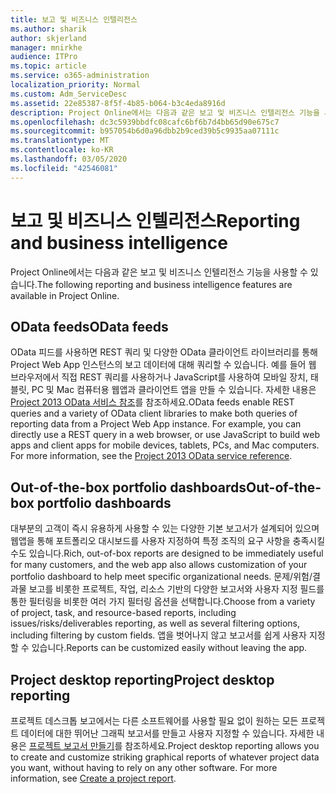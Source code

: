 ```yaml
---
title: 보고 및 비즈니스 인텔리전스
ms.author: sharik
author: skjerland
manager: mnirkhe
audience: ITPro
ms.topic: article
ms.service: o365-administration
localization_priority: Normal
ms.custom: Adm_ServiceDesc
ms.assetid: 22e85387-8f5f-4b85-b064-b3c4eda8916d
description: Project Online에서는 다음과 같은 보고 및 비즈니스 인텔리전스 기능을 사용할 수 있습니다.
ms.openlocfilehash: dc3c5939bbdfc08cafc6bf6b7d4bb65d90e675c7
ms.sourcegitcommit: b957054b6d0a96dbb2b9ced39b5c9935aa07111c
ms.translationtype: MT
ms.contentlocale: ko-KR
ms.lasthandoff: 03/05/2020
ms.locfileid: "42546081"
---
```

# <a name="reporting-and-business-intelligence"></a><span data-ttu-id="2556d-103">보고 및 비즈니스 인텔리전스</span><span class="sxs-lookup"><span data-stu-id="2556d-103">Reporting and business intelligence</span></span>

<span data-ttu-id="2556d-104">Project Online에서는 다음과 같은 보고 및 비즈니스 인텔리전스 기능을 사용할 수 있습니다.</span><span class="sxs-lookup"><span data-stu-id="2556d-104">The following reporting and business intelligence features are available in Project Online.</span></span>
  
## <a name="odata-feeds"></a><span data-ttu-id="2556d-105">OData feeds</span><span class="sxs-lookup"><span data-stu-id="2556d-105">OData feeds</span></span>

<span data-ttu-id="2556d-p101">OData 피드를 사용하면 REST 쿼리 및 다양한 OData 클라이언트 라이브러리를 통해 Project Web App 인스턴스의 보고 데이터에 대해 쿼리할 수 있습니다. 예를 들어 웹 브라우저에서 직접 REST 쿼리를 사용하거나 JavaScript를 사용하여 모바일 장치, 태블릿, PC 및 Mac 컴퓨터용 웹앱과 클라이언트 앱을 만들 수 있습니다. 자세한 내용은 [Project 2013 OData 서비스 참조](https://go.microsoft.com/fwlink/?LinkID=823655&amp;clcid=0x409)를 참조하세요.</span><span class="sxs-lookup"><span data-stu-id="2556d-p101">OData feeds enable REST queries and a variety of OData client libraries to make both queries of reporting data from a Project Web App instance. For example, you can directly use a REST query in a web browser, or use JavaScript to build web apps and client apps for mobile devices, tablets, PCs, and Mac computers. For more information, see the [Project 2013 OData service reference](https://go.microsoft.com/fwlink/?LinkID=823655&amp;clcid=0x409).</span></span>
  
## <a name="out-of-the-box-portfolio-dashboards"></a><span data-ttu-id="2556d-109">Out-of-the-box portfolio dashboards</span><span class="sxs-lookup"><span data-stu-id="2556d-109">Out-of-the-box portfolio dashboards</span></span>

<span data-ttu-id="2556d-110">대부분의 고객이 즉시 유용하게 사용할 수 있는 다양한 기본 보고서가 설계되어 있으며 웹앱을 통해 포트폴리오 대시보드를 사용자 지정하여 특정 조직의 요구 사항을 충족시킬 수도 있습니다.</span><span class="sxs-lookup"><span data-stu-id="2556d-110">Rich, out-of-box reports are designed to be immediately useful for many customers, and the web app also allows customization of your portfolio dashboard to help meet specific organizational needs.</span></span> <span data-ttu-id="2556d-111">문제/위험/결과물 보고를 비롯한 프로젝트, 작업, 리소스 기반의 다양한 보고서와 사용자 지정 필드를 통한 필터링을 비롯한 여러 가지 필터링 옵션을 선택합니다.</span><span class="sxs-lookup"><span data-stu-id="2556d-111">Choose from a variety of project, task, and resource-based reports, including issues/risks/deliverables reporting, as well as several filtering options, including filtering by custom fields.</span></span> <span data-ttu-id="2556d-112">앱을 벗어나지 않고 보고서를 쉽게 사용자 지정할 수 있습니다.</span><span class="sxs-lookup"><span data-stu-id="2556d-112">Reports can be customized easily without leaving the app.</span></span> 
  
## <a name="project-desktop-reporting"></a><span data-ttu-id="2556d-113">Project desktop reporting</span><span class="sxs-lookup"><span data-stu-id="2556d-113">Project desktop reporting</span></span>

<span data-ttu-id="2556d-p103">프로젝트 데스크톱 보고에서는 다른 소프트웨어를 사용할 필요 없이 원하는 모든 프로젝트 데이터에 대한 뛰어난 그래픽 보고서를 만들고 사용자 지정할 수 있습니다. 자세한 내용은 [프로젝트 보고서 만들기](https://go.microsoft.com/fwlink/?LinkID=823657&amp;clcid=0x409)를 참조하세요.</span><span class="sxs-lookup"><span data-stu-id="2556d-p103">Project desktop reporting allows you to create and customize striking graphical reports of whatever project data you want, without having to rely on any other software. For more information, see [Create a project report](https://go.microsoft.com/fwlink/?LinkID=823657&amp;clcid=0x409).</span></span>
  